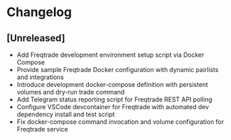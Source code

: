 # Changelog

## [Unreleased]
- Add Freqtrade development environment setup script via Docker Compose
- Provide sample Freqtrade Docker configuration with dynamic pairlists and integrations
- Introduce development docker-compose definition with persistent volumes and dry-run trade command
- Add Telegram status reporting script for Freqtrade REST API polling
- Configure VSCode devcontainer for Freqtrade with automated dev dependency install and test script
- Fix docker-compose command invocation and volume configuration for Freqtrade service
